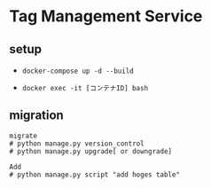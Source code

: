 Tag Management Service
=======

## setup

* `docker-compose up -d --build`
  
* `docker exec -it [コンテナID] bash`

## migration

```
migrate
# python manage.py version_control
# python manage.py upgrade[ or downgrade]

Add
# python manage.py script "add hoges table"
```
